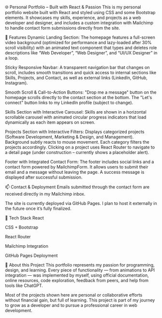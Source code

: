 🌐 Personal Portfolio – Built with React & Passion
This is my personal portfolio website built with React and styled using CSS and some Bootstrap elements. It showcases my skills, experience, and projects as a web developer and designer, and includes a custom integration with Mailchimp to handle contact form submissions directly from the site.

🔧 Features
Dynamic Landing Section:
The homepage features a full-screen video background (optimized for performance and lazy-loaded after 30% scroll visibility) with an animated text component that types and deletes role descriptions like “Web Developer”, “Web Designer”, and “UI/UX Designer” in a loop.

Sticky Responsive Navbar:
A transparent navigation bar that changes on scroll, includes smooth transitions and quick access to internal sections like Skills, Projects, and Contact, as well as external links (LinkedIn, GitHub, Instagram).

Smooth Scroll & Call-to-Action Buttons:
"Drop me a message" button on the homepage scrolls directly to the contact section at the bottom. The "Let's connect" button links to my LinkedIn profile (subject to change).

Skills Section with Interactive Carousel:
Skills are shown in a horizontal scrollable carousel with animated circular progress indicators that load dynamically as each item appears on screen.

Projects Section with Interactive Filters:
Displays categorized projects (Software Development, Marketing & Design, and Management). Background subtly reacts to mouse movement. Each category filters the projects accordingly. Clicking on a project uses React Router to navigate to a detail page (under construction – currently shows a placeholder alert).

Footer with Integrated Contact Form:
The footer includes social links and a contact form powered by MailchimpForm. It allows users to submit their email and a message without leaving the page. A success message is displayed after successful submission.

📫 Contact & Deployment
Emails submitted through the contact form are received directly in my Mailchimp inbox.

The site is currently deployed via GitHub Pages. I plan to host it externally in the future once it’s fully finalized.

🤖 Tech Stack
React

CSS + Bootstrap

React Router

Mailchimp Integration

GitHub Pages Deployment

🎯 About this Project
This portfolio represents my passion for programming, design, and learning. Every piece of functionality — from animations to API integration — was implemented by myself, using official documentation, online resources, code exploration, feedback from peers, and help from tools like ChatGPT.

Most of the projects shown here are personal or collaborative efforts without financial gain, but full of learning. This project is part of my journey to grow as a developer and to pursue a professional career in web development.
